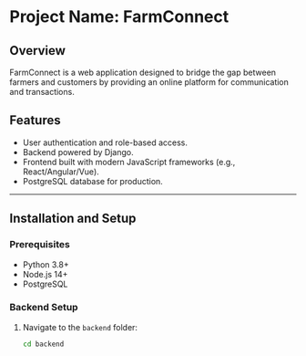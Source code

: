 # Project Name: FarmConnect

## Overview
FarmConnect is a web application designed to bridge the gap between farmers and customers by providing an online platform for communication and transactions.

## Features
- User authentication and role-based access.
- Backend powered by Django.
- Frontend built with modern JavaScript frameworks (e.g., React/Angular/Vue).
- PostgreSQL database for production.

---

## Installation and Setup

### Prerequisites
- Python 3.8+
- Node.js 14+
- PostgreSQL

### Backend Setup
1. Navigate to the `backend` folder:
   ```bash
   cd backend

### 